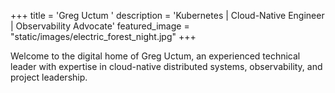 +++
title = 'Greg Uctum '
description = 'Kubernetes | Cloud-Native Engineer | Observability Advocate'
featured_image = "static/images/electric_forest_night.jpg"
+++

Welcome to the digital home of Greg Uctum, an experienced technical leader with expertise in cloud-native distributed systems, observability, and project leadership.
